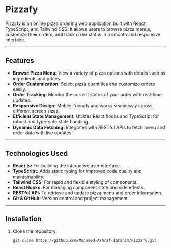 # Pizzafy

Pizzafy is an online pizza ordering web application built with React, TypeScript, and Tailwind CSS. It allows users to browse pizza menus, customize their orders, and track order status in a smooth and responsive interface.

---

## Features

- **Browse Pizza Menu:** View a variety of pizza options with details such as ingredients and prices.  
- **Order Customization:** Select pizza quantities and customize orders easily.  
- **Order Tracking:** Monitor the current status of your order with real-time updates.  
- **Responsive Design:** Mobile-friendly and works seamlessly across different screen sizes.  
- **Efficient State Management:** Utilizes React hooks and TypeScript for robust and type-safe state handling.  
- **Dynamic Data Fetching:** Integrates with RESTful APIs to fetch menu and order data with live updates.  

---

## Technologies Used

- **React.js:** For building the interactive user interface.  
- **TypeScript:** Adds static typing for improved code quality and maintainability.  
- **Tailwind CSS:** For rapid and flexible styling of components.  
- **React Hooks:** For managing component state and side effects.  
- **RESTful API:** To retrieve and update pizza menu and order information.  
- **Git & GitHub:** Version control and project management.  

---

## Installation

1. Clone the repository:  
   ```bash
   git clone https://github.com/Mohamed-Ashraf-Ibrahim/Pizzafy.git
